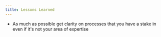 ```yaml
---
title: Lessons Learned
---
```


- As much as possible get clarity on processes that you have a stake in even if it's not your area of expertise
